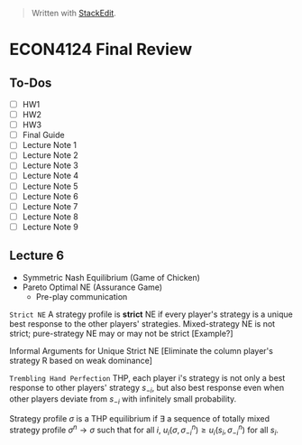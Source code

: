 


> Written with [StackEdit](https://stackedit.io/).
# ECON4124 Final Review
## To-Dos

 - [ ] HW1
 - [ ] HW2
 - [ ] HW3
 - [ ] Final Guide
 - [ ] Lecture Note 1
 - [ ] Lecture Note 2
 - [ ] Lecture Note 3
 - [ ] Lecture Note 4
 - [ ] Lecture Note 5
 - [ ] Lecture Note 6
 - [ ] Lecture Note 7
 - [ ] Lecture Note 8
 - [ ] Lecture Note 9

## Lecture 6
- Symmetric Nash Equilibrium (Game of Chicken)
- Pareto Optimal NE (Assurance Game)
	- Pre-play communication

`Strict NE`
A strategy profile is **strict** NE if every player's strategy is a unique best response to the other players' strategies. 
Mixed-strategy NE is not strict; pure-strategy NE may or may not be strict
[Example?] 

Informal Arguments for Unique Strict NE [Eliminate the column player's strategy R based on weak dominance]

`Trembling Hand Perfection`
THP, each player i's strategy is not only a best response to other players' strategy $s_{-i}$, but also best response even when other players deviate from $s_{-i}$ with infinitely small probability. 

Strategy profile $\sigma$ is a THP equilibrium if $\exists$ a sequence of totally mixed strategy profile $\sigma^n \rightarrow \sigma$ such that for all $i$, $u_i(\sigma, \sigma_{-i}^n) \geq  u_i(s_i, \sigma^n_{-i})$ for all $s_i$.


<!--stackedit_data:
eyJoaXN0b3J5IjpbMTg4MzA2NDk5MywyMDU0NjkwNTc4LC02Nj
k4MDc3NzhdfQ==
-->
